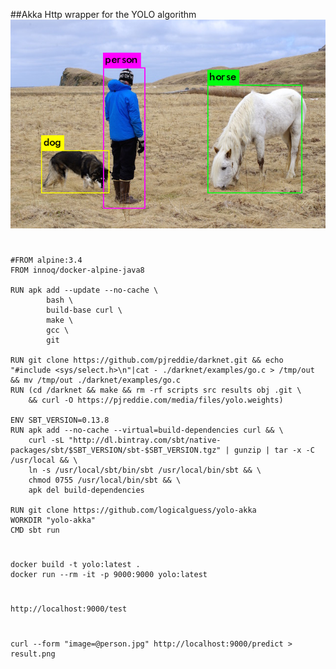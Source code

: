 ##Akka Http wrapper for the YOLO algorithm
![ ](./images/person_pred.png)
#
    #FROM alpine:3.4
    FROM innoq/docker-alpine-java8
    
    RUN apk add --update --no-cache \
            bash \
            build-base curl \
            make \
            gcc \
            git
    
    RUN git clone https://github.com/pjreddie/darknet.git && echo "#include <sys/select.h>\n"|cat - ./darknet/examples/go.c > /tmp/out && mv /tmp/out ./darknet/examples/go.c
    RUN (cd /darknet && make && rm -rf scripts src results obj .git \
        && curl -O https://pjreddie.com/media/files/yolo.weights)
    
    ENV SBT_VERSION=0.13.8
    RUN apk add --no-cache --virtual=build-dependencies curl && \
        curl -sL "http://dl.bintray.com/sbt/native-packages/sbt/$SBT_VERSION/sbt-$SBT_VERSION.tgz" | gunzip | tar -x -C /usr/local && \
        ln -s /usr/local/sbt/bin/sbt /usr/local/bin/sbt && \
        chmod 0755 /usr/local/bin/sbt && \
        apk del build-dependencies
    
    RUN git clone https://github.com/logicalguess/yolo-akka
    WORKDIR "yolo-akka"
    CMD sbt run

#
    docker build -t yolo:latest .
    docker run --rm -it -p 9000:9000 yolo:latest

#
    http://localhost:9000/test

#
    curl --form "image=@person.jpg" http://localhost:9000/predict > result.png
